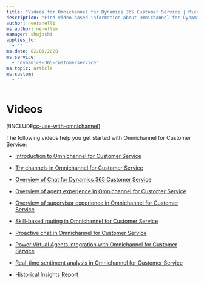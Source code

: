 ```yaml
---
title: "Videos for Omnichannel for Dynamics 365 Customer Service | MicrosoftDocs"
description: "Find video-based information about Omnichannel for Dynamics 365 Customer Service."
author: neeranelli
ms.author: nenellim
manager: shujoshi
applies_to: 
  - ""
ms.date: 02/01/2020
ms.service: 
  - "dynamics-365-customerservice"
ms.topic: article
ms.custom: 
  - ""
---
```


# Videos

[!INCLUDE[cc-use-with-omnichannel](../includes/cc-use-with-omnichannel.md)]

The following videos help you get started with Omnichannel for Customer Service:
- [Introduction to Omnichannel for Customer Service](https://go.microsoft.com/fwlink/p/?linkid=2097511)

- [Try channels in Omnichannel for Customer Service](https://go.microsoft.com/fwlink/p/?linkid=2114715)

- [Overview of Chat for Dynamics 365 Customer Service](https://go.microsoft.com/fwlink/p/?linkid=2097416)

- [Overview of agent experience in Omnichannel for Customer Service](https://go.microsoft.com/fwlink/p/?linkid=2097512)

- [Overview of supervisor experience in Omnichannel for Customer Service](https://go.microsoft.com/fwlink/p/?linkid=2099487)

- [Skill-based routing in Omnichannel for Customer Service](https://go.microsoft.com/fwlink/p/?linkid=2114717)

- [Proactive chat in Omnichannel for Customer Service](https://go.microsoft.com/fwlink/p/?linkid=2114614)

- [Power Virtual Agents integration with Omnichannel for Customer Service](https://go.microsoft.com/fwlink/p/?linkid=2114716)

- [Real-time sentiment analysis in Omnichannel for Customer Service](https://go.microsoft.com/fwlink/p/?linkid=2114615)

- [Historical Insights Report](https://go.microsoft.com/fwlink/p/?linkid=2097418)